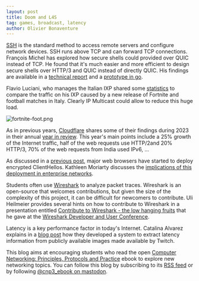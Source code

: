 ```yaml
---
layout: post
title: Doom and L4S
tag: games, broadcast, latency
author: Olivier Bonaventure
---
```


[SSH](https://beta.computer-networking.info/syllabus/default/protocols/ssh.html?highlight=ssh#the-secure-shell-ssh) is the standard method to access remote servers and configure network devices. SSH runs above TCP and can forward TCP connections. François Michel has explored how secure shells could provided over QUIC instead of TCP. He found that it's much easier and more efficient to design secure shells over HTTP/3 and QUIC instead of directly QUIC. His findings are available in a [technical report](https://arxiv.org/abs/2312.08396) and a [prototype in go](https://github.com/francoismichel/ssh3).

Flavio Luciani, who manages the Italian IXP shared some [statistics](https://www.linkedin.com/posts/flavio-luciani-19681213a_fortnite-activity-7137737374242881537-esPV?utm_source=share&utm_medium=member_desktop) to compare the traffic on his IXP caused by a new release of Fortnite and football matches in Italy. Clearly IP Multicast could allow to reduce this huge load.

![fortnite-foot.png]({{site.baseurl}}/images/fortnite-foot.png)

As in previous years, [Cloudflare](https://www.cloudflare.com) shares some of their findings during 2023 in their annual [year in review](https://blog.cloudflare.com/radar-2023-year-in-review). This year's main points include a 25% growth of the Internet traffic, half of the web requests use HTTP/2and 20% HTTP/3, 70% of the web requests from India used IPv6, ...

As discussed in a [previous post](http://blog.computer-networking.info/ipv6-optus-etc/), major web browsers have started to deploy encrypted ClientHellos. Kathleen Moriarty discusses the [implications of this deployment in enterprise networks](https://labs.ripe.net/author/kathleen_moriarty/security-control-changes-due-to-tls-encrypted-clienthello/).

Students often use [Wireshark](https://www.wireshark.org) to analyze packet traces. Wireshark is an open-source that welcomes contributions, but given the size of the complexity of this project, it can be difficult for newcomers to contribute. Uli Heilmeier provides several hints on how to contribute to Wireshark in a presentation entitled [Contribute to Wireshark - the low hanging fruits](https://weberblog.net/contributing-to-wireshark-without-any-coding-skills/) that he gave at the [Wireshark Developer and User Conference](https://sharkfest.wireshark.org/sfeu/).

Latency is a key performance factor in today's Internet. Catalina Alvarez explains in a [blog post](https://pulse.internetsociety.org/blog/how-gamers-provide-a-snapshot-of-internets-health) how they developed a system to extract latency information from publicly available images made available by Twitch. 


This blog aims at encouraging students who read the open [Computer Networking: Principles, Protocols and Practice](https://www.computer-networking.info) ebook to explore new networking topics. You can follow this blog by subscribing to its [RSS feed](http://blog.computer-networking.info/feed.xml) or by following [@cnp3_ebook on mastodon](https://mastodon.acm.org/@cnp3_ebook). 